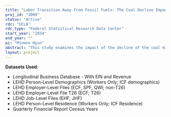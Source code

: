```yaml
---
title: "Labor Transition Away from Fossil Fuels: The Coal Decline Impacts on Employment, Wage, and Internal Migration in the U.S."
proj_id: "3009"
status: "Active"
rdc: "UCLA"
rdc_type: "Federal Statistical Research Data Center"
start_year: "2024"
end_year: ""
pi: "Minwoo Hyun"
abstract: "This study examines the impact of the decline of the coal mining industry over the last two decades (2000 - 2019) on labor market outcomes and migration flows. We use the restricted-access Longitudinal Employer-Household Dynamics (LEHD) infrastructure files in conjunction with detailed mine-level panel data covering all coal and metal mines in the U.S. Exploiting exogenous variations that affect domestic coal production based on a geological feature of coal mining and the timing of the shale boom, we estimate the causal effects of coal decline on foregone earnings and unemployment duration of stayers and leavers in coal-rich communities. We also investigate racial and income disparities and firm heterogeneity in the coal decline effects, providing empirical evidence on the distributional impacts of just energy transition."
layout: project
---
```


**Datasets Used:**

  - Longitudinal Business Database - With EIN and Revenue 
  - LEHD Person-Level Demographics (Workers Only; ICF demographics) 
  - LEHD Employer-Level Files (ECF, SPF, QWI; non-T26) 
  - LEHD Employer-Level File T26 (ECF; T26) 
  - LEHD Job-Level Files (EHF, JHF) 
  - LEHD Person-Level Residence (Workers Only; ICF Residence) 
  - Quarterly Financial Report Census Years 

